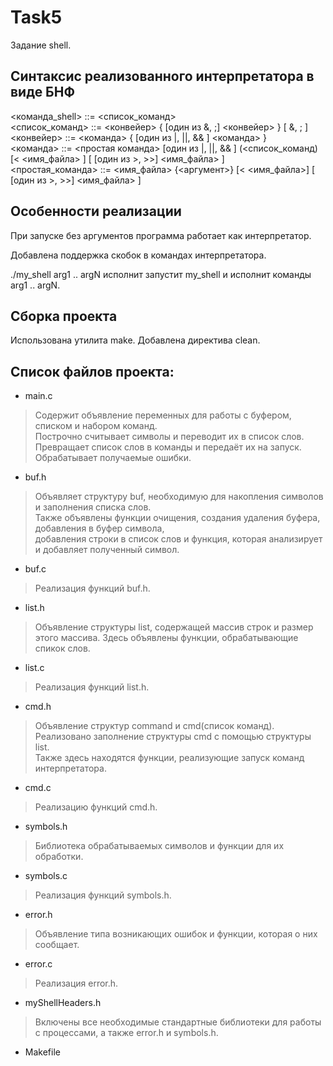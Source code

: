 # Task5
Задание shell.
## Синтаксис реализованного интерпретатора в виде БНФ
<команда_shell> ::= <список_команд>  
<список_команд> ::= <конвейер> { [один из &, ;] <конвейер> } [ &, ; ]  
<конвейер> ::= <команда> { [один из |, ||, && ] <команда> }  
<команда> ::= <простая команда> [один из |, ||, && ] (<список_команд)  
[< <имя_файла> ] [ [один из >, >>] <имя_файла> ]  
<простая_команда> ::= <имя_файла> {<аргумент>} [< <имя_файла>] [ [один из >, >>] <имя_файла> ]

## Особенности реализации
При запуске без аргументов программа работает как интерпретатор.  

Добавлена поддержка скобок в командах интерпретатора.

./my_shell arg1 .. argN исполнит запустит my_shell и исполнит команды arg1 .. argN.

## Сборка проекта
Использована утилита make. Добавлена директива clean.
## Список файлов проекта:
* main.c
>Содержит объявление переменных для работы с буфером, списком и набором команд.  
>Построчно считывает символы и переводит их в список слов.
>Превращает список слов в команды и передаёт их на запуск.
>Обрабатывает получаемые ошибки.
* buf.h
>Объявляет структуру buf, необходимую для накопления символов и заполнения списка слов.  
>Также объявлены функции очищения, создания удаления буфера, добавления в буфер символа,  
>добавления строки в список слов и функция, которая анализирует и добавляет полученный символ.
* buf.c
>Реализация функций buf.h.
* list.h
>Объявление структуры list, содержащей массив строк и размер этого массива.
>Здесь объявлены функции, обрабатывающие спикок слов.
* list.c
>Реализация функций list.h.
* cmd.h
>Объявление структур command и cmd(список команд).  
>Реализовано заполнение структуры cmd с помощью структуры list.  
>Также здесь находятся функции, реализующие запуск команд интерпретатора.
* cmd.c
>Реализацию функций cmd.h.
* symbols.h
>Библиотека обрабатываемых символов и функции для их обработки.
* symbols.c
>Реализация функций symbols.h.
* error.h
>Объявление типа возникающих ошибок и функции, которая о них сообщает.
* error.c
>Реализация error.h.
* myShellHeaders.h
>Включены все необходимые стандартные библиотеки для работы с процессами,
>а также error.h и symbols.h.
* Makefile